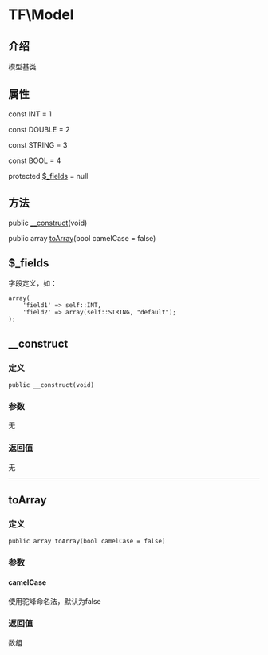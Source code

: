 # TF\\Model
## 介绍
模型基类

## 属性
const INT = 1

const DOUBLE = 2

const STRING = 3

const BOOL = 4

protected [$\_fields](#fields) = null

## 方法
public [__construct](#__construct)(void)

public array [toArray](#toArray)(bool camelCase = false)


## <span id="fields">$\_fields</span>
字段定义，如：

    array(
        'field1' => self::INT,
        'field2' => array(self::STRING, "default");
    );

## <span id="__construct">__construct</span>
### 定义
    public __construct(void)
### 参数
无
### 返回值
无

-----

## <span id="toArray">toArray</span>
### 定义
    public array toArray(bool camelCase = false)
### 参数
#### camelCase
使用驼峰命名法，默认为false
### 返回值
数组
